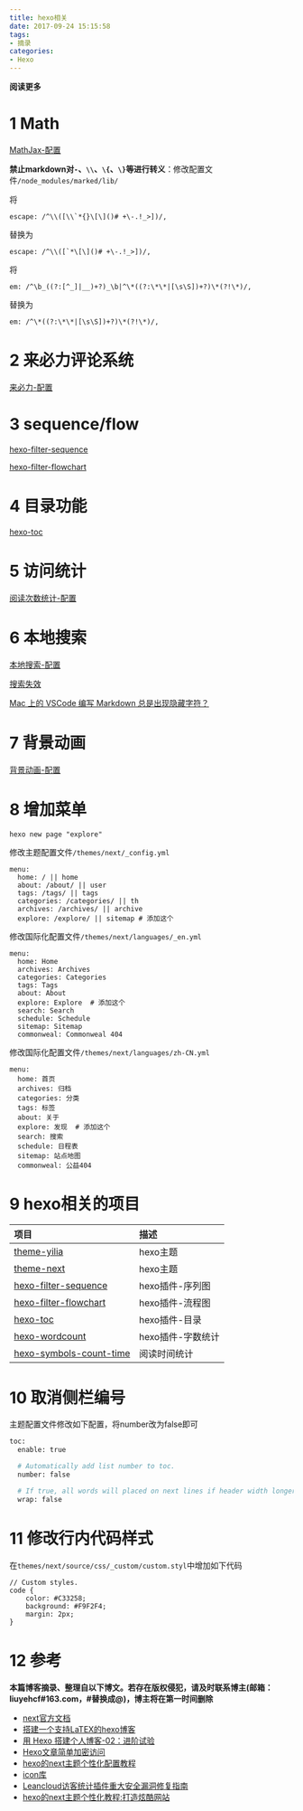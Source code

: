 ```yaml
---
title: hexo相关
date: 2017-09-24 15:15:58
tags: 
- 摘录
categories: 
- Hexo
---
```


__阅读更多__

<!--more-->

# 1 Math

[MathJax-配置](http://theme-next.iissnan.com/third-party-services.html#mathjax)

__禁止markdown对`-`、`\\`、`\{`、`\}`等进行转义__：修改配置文件`/node_modules/marked/lib/`

将

```
escape: /^\\([\\`*{}\[\]()# +\-.!_>])/,
```

替换为

```
escape: /^\\([`*\[\]()# +\-.!_>])/,
```

将

```
em: /^\b_((?:[^_]|__)+?)_\b|^\*((?:\*\*|[\s\S])+?)\*(?!\*)/,
```

替换为

```
em: /^\*((?:\*\*|[\s\S])+?)\*(?!\*)/,
```

# 2 来必力评论系统

[来必力-配置](http://theme-next.iissnan.com/third-party-services.html#livere)

# 3 sequence/flow

[hexo-filter-sequence](https://github.com/bubkoo/hexo-filter-sequence)

[hexo-filter-flowchart](https://github.com/bubkoo/hexo-filter-flowchart)

# 4 目录功能

[hexo-toc](https://github.com/bubkoo/hexo-toc)

# 5 访问统计

[阅读次数统计-配置](http://theme-next.iissnan.com/third-party-services.html#analytics-tencent-mta)

# 6 本地搜索

[本地搜索-配置](http://theme-next.iissnan.com/third-party-services.html#local-search)

[搜索失效](https://www.v2ex.com/amp/t/298727)

[Mac 上的 VSCode 编写 Markdown 总是出现隐藏字符？](https://www.zhihu.com/question/61638859)

# 7 背景动画

[背景动画-配置](http://theme-next.iissnan.com/theme-settings.html#use-bg-animation)

# 8 增加菜单

`hexo new page "explore"`

修改主题配置文件`/themes/next/_config.yml`

```
menu:
  home: / || home
  about: /about/ || user
  tags: /tags/ || tags
  categories: /categories/ || th
  archives: /archives/ || archive
  explore: /explore/ || sitemap # 添加这个
```

修改国际化配置文件`/themes/next/languages/_en.yml`

```
menu:
  home: Home
  archives: Archives
  categories: Categories
  tags: Tags
  about: About
  explore: Explore  # 添加这个
  search: Search
  schedule: Schedule
  sitemap: Sitemap
  commonweal: Commonweal 404
```

修改国际化配置文件`/themes/next/languages/zh-CN.yml`

```
menu:
  home: 首页
  archives: 归档
  categories: 分类
  tags: 标签
  about: 关于
  explore: 发现  # 添加这个
  search: 搜索
  schedule: 日程表
  sitemap: 站点地图
  commonweal: 公益404
```

# 9 hexo相关的项目

| 项目 | 描述 |
|:--|:--|
| [theme-yilia](https://github.com/litten/hexo-theme-yilia) | hexo主题 |
| [theme-next](https://github.com/theme-next/hexo-theme-next) | hexo主题 |
| [hexo-filter-sequence](https://github.com/bubkoo/hexo-filter-sequence) | hexo插件-序列图 |
| [hexo-filter-flowchart](https://github.com/bubkoo/hexo-filter-flowchart) | hexo插件-流程图 |
| [hexo-toc](https://github.com/bubkoo/hexo-toc) | hexo插件-目录 |
| [hexo-wordcount](https://github.com/willin/hexo-wordcount) | hexo插件-字数统计 |
| [hexo-symbols-count-time](https://github.com/theme-next/hexo-symbols-count-time) | 阅读时间统计 |

# 10 取消侧栏编号

主题配置文件修改如下配置，将number改为false即可

```sh
toc:
  enable: true

  # Automatically add list number to toc.
  number: false 

  # If true, all words will placed on next lines if header width longer then sidebar width.
  wrap: false
```

# 11 修改行内代码样式

在`themes/next/source/css/_custom/custom.styl`中增加如下代码

```
// Custom styles.
code {
    color: #C33258;
    background: #F9F2F4;
    margin: 2px;
}
```

# 12 参考

__本篇博客摘录、整理自以下博文。若存在版权侵犯，请及时联系博主(邮箱：liuyehcf#163.com，#替换成@)，博主将在第一时间删除__

* [next官方文档](http://theme-next.iissnan.com/getting-started.html)
* [搭建一个支持LaTEX的hexo博客](http://blog.csdn.net/emptyset110/article/details/50123231)
* [用 Hexo 搭建个人博客-02：进阶试验](http://www.jianshu.com/p/6c1196f12302)
* [Hexo文章简单加密访问](https://www.jianshu.com/p/a2330937de6c)
* [hexo的next主题个性化配置教程](https://segmentfault.com/a/1190000009544924)
* [icon库](https://fontawesome.com/icons?d=gallery)
* [Leancloud访客统计插件重大安全漏洞修复指南](https://leaferx.online/2018/02/11/lc-security/)
* [hexo的next主题个性化教程:打造炫酷网站](http://shenzekun.cn/hexo%E7%9A%84next%E4%B8%BB%E9%A2%98%E4%B8%AA%E6%80%A7%E5%8C%96%E9%85%8D%E7%BD%AE%E6%95%99%E7%A8%8B.html)
